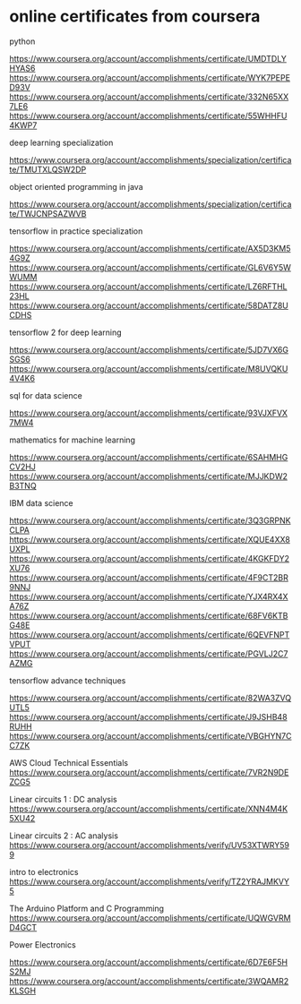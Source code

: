 # online certificates from coursera

python

https://www.coursera.org/account/accomplishments/certificate/UMDTDLYHYAS6
https://www.coursera.org/account/accomplishments/certificate/WYK7PEPED93V
https://www.coursera.org/account/accomplishments/certificate/332N65XX7LE6
https://www.coursera.org/account/accomplishments/certificate/55WHHFU4KWP7



deep learning specialization

https://www.coursera.org/account/accomplishments/specialization/certificate/TMUTXLQSW2DP



object oriented programming in java

https://www.coursera.org/account/accomplishments/specialization/certificate/TWJCNPSAZWVB



tensorflow in practice specialization

https://www.coursera.org/account/accomplishments/certificate/AX5D3KM54G9Z
https://www.coursera.org/account/accomplishments/certificate/GL6V6Y5WWUMM
https://www.coursera.org/account/accomplishments/certificate/LZ6RFTHL23HL
https://www.coursera.org/account/accomplishments/certificate/58DATZ8UCDHS

tensorflow 2 for deep learning

https://www.coursera.org/account/accomplishments/certificate/5JD7VX6GSGS6
https://www.coursera.org/account/accomplishments/certificate/M8UVQKU4V4K6


sql for data science

https://www.coursera.org/account/accomplishments/certificate/93VJXFVX7MW4

mathematics for machine learning

https://www.coursera.org/account/accomplishments/certificate/6SAHMHGCV2HJ
https://www.coursera.org/account/accomplishments/certificate/MJJKDW2B3TNQ

IBM data science

https://www.coursera.org/account/accomplishments/certificate/3Q3GRPNKCLPA
https://www.coursera.org/account/accomplishments/certificate/XQUE4XX8UXPL
https://www.coursera.org/account/accomplishments/certificate/4KGKFDY2XU76
https://www.coursera.org/account/accomplishments/certificate/4F9CT2BR9NNJ
https://www.coursera.org/account/accomplishments/certificate/YJX4RX4XA76Z
https://www.coursera.org/account/accomplishments/certificate/68FV6KTBG48E
https://www.coursera.org/account/accomplishments/certificate/6QEVFNPTVPUT
https://www.coursera.org/account/accomplishments/certificate/PGVLJ2C7AZMG


tensorflow advance techniques

https://www.coursera.org/account/accomplishments/certificate/82WA3ZVQUTL5
https://www.coursera.org/account/accomplishments/certificate/J9JSHB48RUHH
https://www.coursera.org/account/accomplishments/certificate/VBGHYN7CC7ZK

AWS Cloud Technical Essentials
https://www.coursera.org/account/accomplishments/certificate/7VR2N9DEZCG5

Linear circuits 1 : DC analysis
https://www.coursera.org/account/accomplishments/certificate/XNN4M4K5XU42

Linear circuits 2 : AC analysis
https://www.coursera.org/account/accomplishments/verify/UV53XTWRY599

intro to electronics
https://www.coursera.org/account/accomplishments/verify/TZ2YRAJMKVY5


The Arduino Platform and C Programming
https://www.coursera.org/account/accomplishments/certificate/UQWGVRMD4GCT


Power Electronics


https://www.coursera.org/account/accomplishments/certificate/6D7E6F5HS2MJ
https://www.coursera.org/account/accomplishments/certificate/3WQAMR2KLSGH
